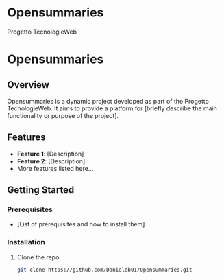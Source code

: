 # Opensummaries
Progetto TecnologieWeb


# Opensummaries

## Overview
Opensummaries is a dynamic project developed as part of the Progetto TecnologieWeb. It aims to provide a platform for [briefly describe the main functionality or purpose of the project].

## Features
- **Feature 1**: [Description]
- **Feature 2**: [Description]
- More features listed here...

## Getting Started
### Prerequisites
- [List of prerequisites and how to install them]

### Installation
1. Clone the repo
   ```sh
   git clone https://github.com/Danieleb01/Opensummaries.git
